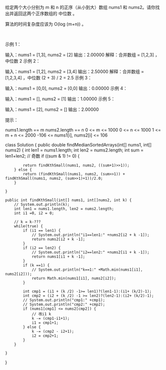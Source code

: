 给定两个大小分别为 m 和 n 的正序（从小到大）数组 nums1 和 nums2。请你找出并返回这两个正序数组的 中位数 。

算法的时间复杂度应该为 O(log (m+n)) 。

 

示例 1：

输入：nums1 = [1,3], nums2 = [2]
输出：2.00000
解释：合并数组 = [1,2,3] ，中位数 2
示例 2：

输入：nums1 = [1,2], nums2 = [3,4]
输出：2.50000
解释：合并数组 = [1,2,3,4] ，中位数 (2 + 3) / 2 = 2.5
示例 3：

输入：nums1 = [0,0], nums2 = [0,0]
输出：0.00000
示例 4：

输入：nums1 = [], nums2 = [1]
输出：1.00000
示例 5：

输入：nums1 = [2], nums2 = []
输出：2.00000
 

提示：

nums1.length == m
nums2.length == n
0 <= m <= 1000
0 <= n <= 1000
1 <= m + n <= 2000
-106 <= nums1[i], nums2[i] <= 106



class Solution {
    public double findMedianSortedArrays(int[] nums1, int[] nums2) {
        int len1 = nums1.length;
        int len2 = nums2.length;
        int sum = len1+len2;
        // 奇数
        if ((sum & 1) != 0) {

            return findKthSmall(nums1, nums2, ((sum+1)>>1));
        } else {
            return (findKthSmall(nums1, nums2, (sum>>1)) + findKthSmall(nums1, nums2, (sum>>1)+1))/2.0;
        }

    }

    public int findKthSmall(int[] nums1, int[]nums2, int k) {
        // System.out.println(k);
        int len1 = nums1.length, len2 = nums2.length;
        int i1 =0, i2 = 0;

        // k = k-???
        while(true) {
            if (i1 == len1) {
                // System.out.println("i1==len1:" +nums2[i2 + k -1]);
                return nums2[i2 + k -1];
            }
            if (i2 == len2) {
                // System.out.println("i2==len2:" +nums2[i1 + k -1]);
                return nums1[i1 + k -1];
            }
            if (k ==1) {
                // System.out.println("k==1:" +Math.min(nums1[i1], nums2[i2]));
                return Math.min(nums1[i1], nums2[i2]);
            }

            int cmp1 = (i1 + (k /2) -1>= len1)?(len1-1):(i1+ (k/2)-1);
            int cmp2 = (i2 + (k /2) -1 >= len2)?(len2-1):(i2+ (k/2)-1);
            // System.out.println("cmp1:" +cmp1);
            // System.out.println("cmp2:" +cmp2);
            if (nums1[cmp1] <= nums2[cmp2]) {
                // 改i1 k
                k -= (cmp1-i1+1);
                i1 = cmp1+1;
            } else {
                k -= (cmp2 - i2+1);
                i2 = cmp2+1;
            }
        }

    }

    
}